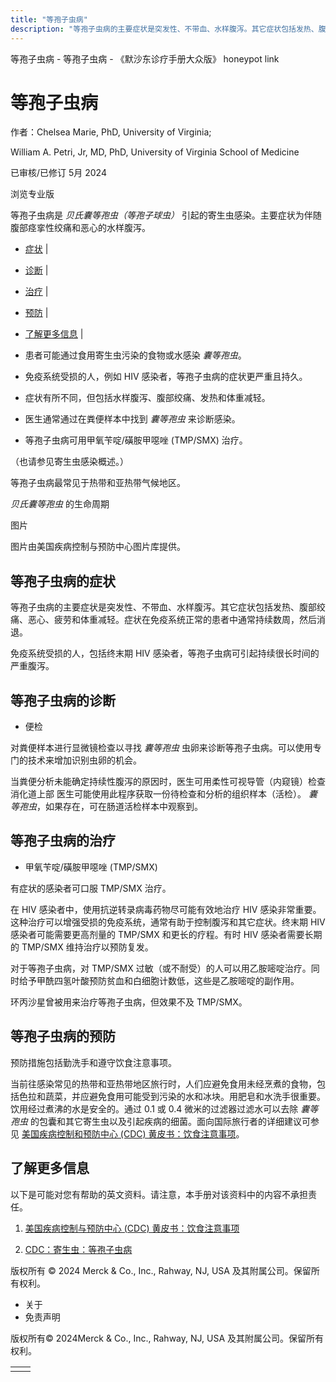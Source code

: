 ```yaml
---
title: "等孢子虫病"
description: "等孢子虫病的主要症状是突发性、不带血、水样腹泻。其它症状包括发热、腹部绞痛、恶心、疲劳和体重减轻。症状在免疫系统正常的患者中通常持续数周，然后消退。"
---
```


﻿等孢子虫病 \- 等孢子虫病 \- 《默沙东诊疗手册大众版》 honeypot link

# 等孢子虫病

作者：Chelsea Marie, PhD, University of Virginia;

William A. Petri, Jr, MD, PhD, University of Virginia School of Medicine

已审核/已修订 5月 2024

浏览专业版

等孢子虫病是 _贝氏囊等孢虫（等孢子球虫）_ 引起的寄生虫感染。主要症状为伴随腹部痉挛性绞痛和恶心的水样腹泻。

- [症状](#症状_v43448042_zh) \|
- [诊断](#诊断_v43448047_zh) \|
- [治疗](#治疗_v43448060_zh) \|
- [预防](#预防_v43448057_zh) \|
- [了解更多信息](#了解更多信息_v90938572_zh) \|

- 患者可能通过食用寄生虫污染的食物或水感染 _囊等孢虫_。

- 免疫系统受损的人，例如 HIV 感染者，等孢子虫病的症状更严重且持久。

- 症状有所不同，但包括水样腹泻、腹部绞痛、发热和体重减轻。

- 医生通常通过在粪便样本中找到 _囊等孢虫_ 来诊断感染。

- 等孢子虫病可用甲氧苄啶/磺胺甲噁唑 (TMP/SMX) 治疗。


（也请参见寄生虫感染概述。）

等孢子虫病最常见于热带和亚热带气候地区。

_贝氏囊等孢虫_ 的生命周期



图片

图片由美国疾病控制与预防中心图片库提供。

## 等孢子虫病的症状

等孢子虫病的主要症状是突发性、不带血、水样腹泻。其它症状包括发热、腹部绞痛、恶心、疲劳和体重减轻。症状在免疫系统正常的患者中通常持续数周，然后消退。

免疫系统受损的人，包括终末期 HIV 感染者，等孢子虫病可引起持续很长时间的严重腹泻。

## 等孢子虫病的诊断

- 便检


对粪便样本进行显微镜检查以寻找 _囊等孢虫_ 虫卵来诊断等孢子虫病。可以使用专门的技术来增加识别虫卵的机会。

当粪便分析未能确定持续性腹泻的原因时，医生可用柔性可视导管（内窥镜）检查消化道上部 医生可能使用此程序获取一份待检查和分析的组织样本（活检）。 _囊等孢虫_，如果存在，可在肠道活检样本中观察到。

## 等孢子虫病的治疗

- 甲氧苄啶/磺胺甲噁唑 (TMP/SMX)


有症状的感染者可口服 TMP/SMX 治疗。

在 HIV 感染者中，使用抗逆转录病毒药物尽可能有效地治疗 HIV 感染非常重要。这种治疗可以增强受损的免疫系统，通常有助于控制腹泻和其它症状。终末期 HIV 感染者可能需要更高剂量的 TMP/SMX 和更长的疗程。有时 HIV 感染者需要长期的 TMP/SMX 维持治疗以预防复发。

对于等孢子虫病，对 TMP/SMX 过敏（或不耐受）的人可以用乙胺嘧啶治疗。同时给予甲酰四氢叶酸预防贫血和白细胞计数低，这些是乙胺嘧啶的副作用。

环丙沙星曾被用来治疗等孢子虫病，但效果不及 TMP/SMX。

## 等孢子虫病的预防

预防措施包括勤洗手和遵守饮食注意事项。

当前往感染常见的热带和亚热带地区旅行时，人们应避免食用未经烹煮的食物，包括色拉和蔬菜，并应避免食用可能受到污染的水和冰块。用肥皂和水洗手很重要。饮用经过煮沸的水是安全的。通过 0.1 或 0.4 微米的过滤器过滤水可以去除 _囊等孢虫_ 的包囊和其它寄生虫以及引起疾病的细菌。面向国际旅行者的详细建议可参见 [美国疾病控制和预防中心 (CDC) 黄皮书：饮食注意事项](https://wwwnc.cdc.gov/travel/yellowbook/2020/preparing-international-travelers/food-and-water-precautions)。

## 了解更多信息

以下是可能对您有帮助的英文资料。请注意，本手册对该资料中的内容不承担责任。

1. [美国疾病控制与预防中心 (CDC) 黄皮书：饮食注意事项](https://wwwnc.cdc.gov/travel/yellowbook/2020/preparing-international-travelers/food-and-water-precautions)

2. [CDC：寄生虫：等孢子虫病](https://www.cdc.gov/parasites/cystoisospora/index.html)




版权所有 © 2024
Merck & Co., Inc., Rahway, NJ, USA 及其附属公司。保留所有权利。

- 关于
- 免责声明

版权所有© 2024Merck & Co., Inc., Rahway, NJ, USA 及其附属公司。保留所有权利。

|     |     |
| --- | --- |
|  |  |